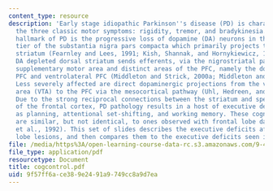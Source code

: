 ```yaml
---
content_type: resource
description: 'Early stage idiopathic Parkinson''s disease (PD) is characterized by
  the three classic motor symptoms: rigidity, tremor, and bradykinesia. The core pathological
  hallmark of PD is the progressive loss of dopamine (DA) neurons in the ventrolateral
  tier of the substantia nigra pars compacta which primarily projects to the dorsal
  striatum (Fearnley and Lees, 1991; Kish, Shannak, and Hornykiewicz, 1988). The severely
  DA depleted dorsal striatum sends efferents, via the nigrostriatal pathway, to the
  supplementary motor area and distinct areas of the PFC, namely the dorsolateral
  PFC and ventrolateral PFC (Middleton and Strick, 2000a; Middleton and Strick, 2000b).
  Less severely affected are direct dopaminergic projections from the ventral tegmental
  area (VTA) to the PFC via the mesocortical pathway (Uhl, Hedreen, and Price, 1985).
  Due to the strong reciprocal connections between the striatum and specific areas
  of the frontal cortex, PD pathology results in a host of executive deficits, such
  as planning, attentional set-shifting, and working memory. These cognitive deficits
  are similar, but not identical, to ones observed with frontal lobe damage (Owen
  et al., 1992). This set of slides describes the executive deficits after frontal
  lobe lesions, and then compares them to the executive deficits seen in PD.'
file: /media/https%3A/open-learning-course-data-rc.s3.amazonaws.com/9-458-parkinsons-disease-workshop-summer-2006/9f57ff6ace389e2491a9749cc8a9d7ea_cogcontrol.pdf
file_type: application/pdf
resourcetype: Document
title: cogcontrol.pdf
uid: 9f57ff6a-ce38-9e24-91a9-749cc8a9d7ea
---
```

